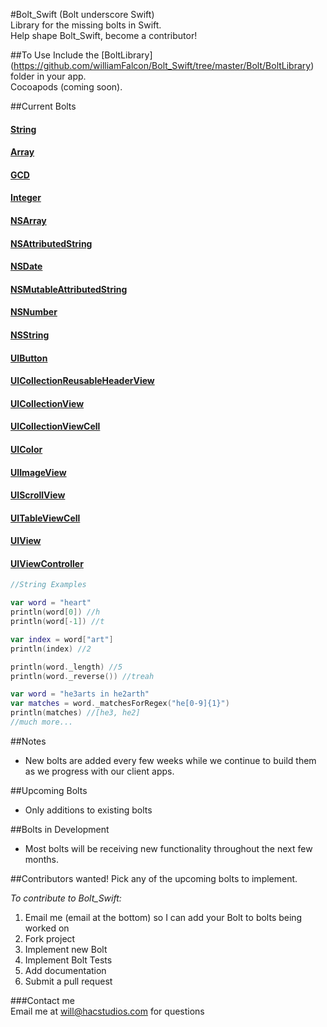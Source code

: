 #Bolt_Swift (Bolt underscore Swift)    
Library for the missing bolts in Swift.    
Help shape Bolt_Swift, become a contributor!   

##To Use
Include the [BoltLibrary] (https://github.com/williamFalcon/Bolt_Swift/tree/master/Bolt/BoltLibrary) folder in your app.    
Cocoapods (coming soon).   

##Current Bolts    
#### [**String**](https://github.com/williamFalcon/Bolt_Swift/tree/master/String)    
#### [**Array**](https://github.com/williamFalcon/Bolt_Swift/tree/master/Array)    
#### [**GCD**](https://github.com/williamFalcon/Bolt_Swift/tree/master/GCD)    
#### [**Integer**](https://github.com/williamFalcon/Bolt_Swift/tree/master/Integer)    
#### [**NSArray**](https://github.com/williamFalcon/Bolt_Swift/tree/master/NSArray)    
#### [**NSAttributedString**](https://github.com/williamFalcon/Bolt_Swift/tree/master/NSAttributedString)    
#### [**NSDate**](https://github.com/williamFalcon/Bolt_Swift/tree/master/NSDate)    
#### [**NSMutableAttributedString**](https://github.com/williamFalcon/Bolt_Swift/tree/master/NSMutableAttributedString)    
#### [**NSNumber**](https://github.com/williamFalcon/Bolt_Swift/tree/master/NSNumber)    
#### [**NSString**](https://github.com/williamFalcon/Bolt_Swift/tree/master/NSString)    
#### [**UIButton**](https://github.com/williamFalcon/Bolt_Swift/tree/master/UIButton)    
#### [**UICollectionReusableHeaderView**](https://github.com/williamFalcon/Bolt_Swift/tree/master/UICollectionReusableHeaderView)    
#### [**UICollectionView**](https://github.com/williamFalcon/Bolt_Swift/tree/master/UICollectionView)    
#### [**UICollectionViewCell**](https://github.com/williamFalcon/Bolt_Swift/tree/master/UICollectionViewCell)    
#### [**UIColor**](https://github.com/williamFalcon/Bolt_Swift/tree/master/UIColor)    
#### [**UIImageView**](https://github.com/williamFalcon/Bolt_Swift/tree/master/UIImageView)    
#### [**UIScrollView**](https://github.com/williamFalcon/Bolt_Swift/tree/master/UIScrollView)    
#### [**UITableViewCell**](https://github.com/williamFalcon/Bolt_Swift/tree/master/UITableViewCell)    
#### [**UIView**](https://github.com/williamFalcon/Bolt_Swift/tree/master/UIView)    
#### [**UIViewController**](https://github.com/williamFalcon/Bolt_Swift/tree/master/UIViewController)    
````swift
//String Examples

var word = "heart"
println(word[0]) //h
println(word[-1]) //t

var index = word["art"]
println(index) //2

println(word._length) //5
println(word._reverse()) //treah

var word = "he3arts in he2arth"
var matches = word._matchesForRegex("he[0-9]{1}")
println(matches) //[he3, he2]
//much more...
````
##Notes    
- New bolts are added every few weeks while we continue to build them as we progress with our client apps.   

##Upcoming Bolts    
- Only additions to existing bolts

##Bolts in Development
- Most bolts will be receiving new functionality throughout the next few months.   

##Contributors wanted!
Pick any of the upcoming bolts to implement.

*To contribute to Bolt_Swift:*    
1. Email me (email at the bottom) so I can add your Bolt to bolts being worked on   
2. Fork project    
3. Implement new Bolt    
4. Implement Bolt Tests    
5. Add documentation    
6. Submit a pull request    

###Contact me    
Email me at will@hacstudios.com for questions    